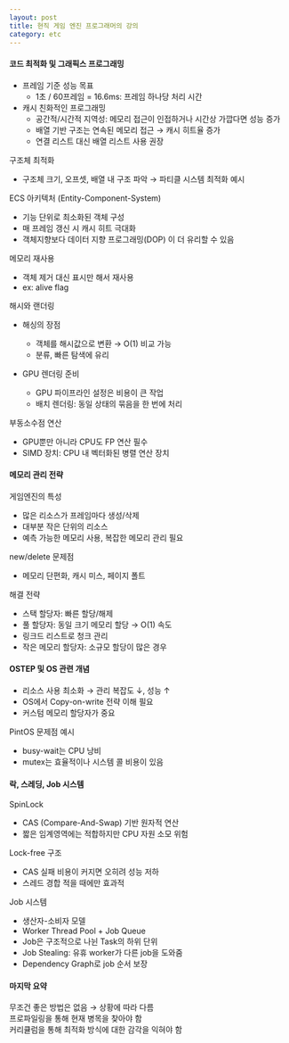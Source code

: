 ```yaml
---
layout: post
title: 현직 게임 엔진 프로그래머의 강의
category: etc
---
```


#### 코드 최적화 및 그래픽스 프로그래밍
- 프레임 기준 성능 목표
    - 1초 / 60프레임 = 16.6ms: 프레임 하나당 처리 시간
- 캐시 친화적인 프로그래밍
    - 공간적/시간적 지역성: 메모리 접근이 인접하거나 시간상 가깝다면 성능 증가
    - 배열 기반 구조는 연속된 메모리 접근 → 캐시 히트율 증가
    - 연결 리스트 대신 배열 리스트 사용 권장

구조체 최적화
- 구조체 크기, 오프셋, 배열 내 구조 파악 → 파티클 시스템 최적화 예시

ECS 아키텍처 (Entity-Component-System)
- 기능 단위로 최소화된 객체 구성
- 매 프레임 갱신 시 캐시 히트 극대화
- 객체지향보다 데이터 지향 프로그래밍(DOP) 이 더 유리할 수 있음

메모리 재사용
- 객체 제거 대신 표시만 해서 재사용
- ex: alive flag

해시와 랜더링
- 해싱의 장점
    - 객체를 해시값으로 변환 → O(1) 비교 가능
    - 분류, 빠른 탐색에 유리

- GPU 렌더링 준비
    - GPU 파이프라인 설정은 비용이 큰 작업
    - 배치 렌더링: 동일 상태의 묶음을 한 번에 처리

부동소수점 연산
- GPU뿐만 아니라 CPU도 FP 연산 필수
- SIMD 장치: CPU 내 벡터화된 병렬 연산 장치

#### 메모리 관리 전략
게임엔진의 특성
- 많은 리소스가 프레임마다 생성/삭제
- 대부분 작은 단위의 리소스
- 예측 가능한 메모리 사용, 복잡한 메모리 관리 필요

new/delete 문제점
- 메모리 단편화, 캐시 미스, 페이지 폴트

해결 전략
- 스택 할당자: 빠른 할당/해제
- 풀 할당자: 동일 크기 메모리 할당 → O(1) 속도
- 링크드 리스트로 청크 관리
- 작은 메모리 할당자: 소규모 할당이 많은 경우

#### OSTEP 및 OS 관련 개념

- 리소스 사용 최소화 → 관리 복잡도 ↓, 성능 ↑
- OS에서 Copy-on-write 전략 이해 필요
- 커스텀 메모리 할당자가 중요

PintOS 문제점 예시
- busy-wait는 CPU 낭비
- mutex는 효율적이나 시스템 콜 비용이 있음

#### 락, 스레딩, Job 시스템
SpinLock
- CAS (Compare-And-Swap) 기반 원자적 연산
- 짧은 임계영역에는 적합하지만 CPU 자원 소모 위험  

Lock-free 구조
- CAS 실패 비용이 커지면 오히려 성능 저하
- 스레드 경합 적을 때에만 효과적   

Job 시스템
- 생산자-소비자 모델
- Worker Thread Pool + Job Queue
- Job은 구조적으로 나뉜 Task의 하위 단위
- Job Stealing: 유휴 worker가 다른 job을 도와줌
- Dependency Graph로 job 순서 보장

#### 마지막 요약

무조건 좋은 방법은 없음 → 상황에 따라 다름   
프로파일링을 통해 현재 병목을 찾아야 함   
커리큘럼을 통해 최적화 방식에 대한 감각을 익혀야 함   